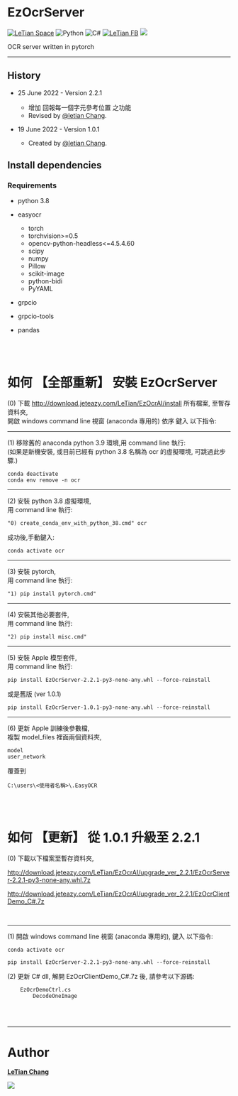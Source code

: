 # EzOcrServer
[![LeTian Space](https://img.shields.io/badge/GitHub-100000?style=for-the-badge&logo=github&logoColor=white)](https://lloydztw.github.io/mysite/)
![Python](https://img.shields.io/badge/python-3670A0?style=for-the-badge&logo=python&logoColor=ffdd54)
![C#](https://img.shields.io/badge/c%23-%23239120.svg?style=for-the-badge&logo=c-sharp&logoColor=white)
[![LeTian FB](https://img.shields.io/badge/Facebook-1877F2?style=for-the-badge&logo=facebook&logoColor=white)](https://www.facebook.com/letian.chang)
[![](https://img.shields.io/badge/Gmail-D14836?style=for-the-badge&logo=gmail&logoColor=white)](mailto:lloydz.tw@gmail.com)

OCR server written in pytorch

------------------------------------------------------------------

## History
- 25 June 2022 - Version 2.2.1
    - 增加 回報每一個字元參考位置 之功能
    - Revised by [@letian Chang](https://lloydztw.github.io/mysite/).

- 19 June 2022 - Version 1.0.1
    - Created by [@letian Chang](https://lloydztw.github.io/mysite/).

## Install dependencies
### Requirements
- python 3.8
- easyocr
    - torch
    - torchvision>=0.5
    - opencv-python-headless<=4.5.4.60
    - scipy
    - numpy
    - Pillow
    - scikit-image
    - python-bidi
    - PyYAML

- grpcio
- grpcio-tools
- pandas

<br/><br/>

# 如何 【全部重新】 安裝 EzOcrServer
(0) 下載 http://download.jeteazy.com/LeTian/EzOcrAI/install 所有檔案, 至暫存資料夾, <br/>
開啟 windows command line 視窗 (anaconda 專用的) 
依序 鍵入 以下指令:

------------------------------------------------------------------
(1) 移除舊的 anaconda python 3.9 環境,用 command line 執行: <br/>
    (如果是新機安裝, 或目前已經有 python 3.8 名稱為 ocr 的虛擬環境, 可跳過此步驟.)
```
conda deactivate
conda env remove -n ocr
```
------------------------------------------------------------------
(2) 安裝 python 3.8 虛擬環境,<br/> 
    用 command line 執行:
```
"0) create_conda_env_with_python_38.cmd" ocr
```
成功後,手動鍵入:
```    
conda activate ocr
```
------------------------------------------------------------------
(3) 安裝 pytorch,<br/>
    用 command line 執行:
```
"1) pip install pytorch.cmd"
```
------------------------------------------------------------------
(4) 安裝其他必要套件,<br/>
    用 command line 執行:
```
"2) pip install misc.cmd"
```
------------------------------------------------------------------
(5) 安裝 Apple 模型套件,<br/>
    用 command line 執行:
```
pip install EzOcrServer-2.2.1-py3-none-any.whl --force-reinstall
```
或是舊版 (ver 1.0.1)
```
pip install EzOcrServer-1.0.1-py3-none-any.whl --force-reinstall
```
------------------------------------------------------------------
(6) 更新 Apple 訓練後參數檔,<br/>
    複製 model_files 裡面兩個資料夾, 

    model
    user_network

覆蓋到 
    
    C:\users\<使用者名稱>\.EasyOCR

<br/><br/>
# 如何 【更新】 從 1.0.1 升級至 2.2.1
(0) 下載以下檔案至暫存資料夾, <br/>

http://download.jeteazy.com/LeTian/EzOcrAI/upgrade_ver_2.2.1/EzOcrServer-2.2.1-py3-none-any.whl.7z

http://download.jeteazy.com/LeTian/EzOcrAI/upgrade_ver_2.2.1/EzOcrClientDemo_C#.7z

<br/>

------------------------------------------------------------------
(1) 開啟 windows command line 視窗 (anaconda 專用的), 
    鍵入 以下指令:
```
conda activate ocr

pip install EzOcrServer-2.2.1-py3-none-any.whl --force-reinstall
```

(2) 更新 C# dll,
    解開 EzOcrClientDemo_C#.7z 後, 
    請參考以下源碼:

        EzOcrDemoCtrl.cs 
	        DecodeOneImage

<br/><br/>

------------------------------------------------------------------
# Author
**[LeTian Chang](mailto:lloydz.tw@gmail.com)**
<br/>

![](https://scontent.fkhh1-2.fna.fbcdn.net/v/t1.6435-9/94496580_3289259774417998_6021738680945737728_n.jpg?_nc_cat=108&ccb=1-7&_nc_sid=174925&_nc_ohc=58aiZPHed7gAX_6vKw5&_nc_ht=scontent.fkhh1-2.fna&oh=00_AT8By9vZ7G_MIRGxsr_sPpJdVepuxVMk8szf0ts3L1U7Ig&oe=62FD3DAD)    
